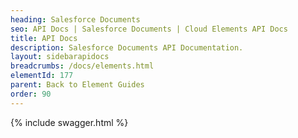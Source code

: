```yaml
---
heading: Salesforce Documents
seo: API Docs | Salesforce Documents | Cloud Elements API Docs
title: API Docs
description: Salesforce Documents API Documentation.
layout: sidebarapidocs
breadcrumbs: /docs/elements.html
elementId: 177
parent: Back to Element Guides
order: 90
---
```


{% include swagger.html %}
